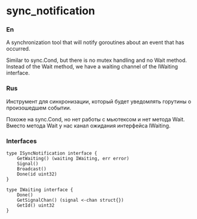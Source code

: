 # sync_notification #

### En ###
A synchronization tool that will notify goroutines about an event that has occurred.

Similar to sync.Cond, but there is no mutex handling and no Wait method. Instead of the Wait method, we have a waiting channel of the IWaiting interface.

### Rus ###
Инструмент для синхронизации, который будет уведомлять горутины о произошедшем событии. 

Похоже на sync.Cond, но нет работы с мьютексом и нет метода Wait. Вместо метода Wait у нас канал ожидания интерфейса IWaiting.

### Interfaces ###

```
type ISyncNotification interface {
	GetWaiting() (waiting IWaiting, err error)
	Signal()
	Broadcast()
	Done(id uint32)
}
```
```
type IWaiting interface {
	Done()
	GetSignalChan() (signal <-chan struct{})
	GetId() uint32
}
```
